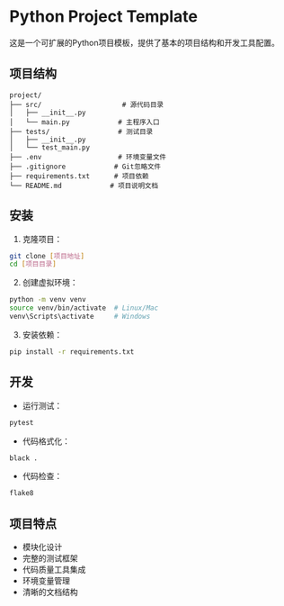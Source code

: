 # Python Project Template

这是一个可扩展的Python项目模板，提供了基本的项目结构和开发工具配置。

## 项目结构

```
project/
├── src/                    # 源代码目录
│   ├── __init__.py
│   └── main.py            # 主程序入口
├── tests/                 # 测试目录
│   ├── __init__.py
│   └── test_main.py
├── .env                   # 环境变量文件
├── .gitignore            # Git忽略文件
├── requirements.txt      # 项目依赖
└── README.md            # 项目说明文档
```

## 安装

1. 克隆项目：
```bash
git clone [项目地址]
cd [项目目录]
```

2. 创建虚拟环境：
```bash
python -m venv venv
source venv/bin/activate  # Linux/Mac
venv\Scripts\activate     # Windows
```

3. 安装依赖：
```bash
pip install -r requirements.txt
```

## 开发

- 运行测试：
```bash
pytest
```

- 代码格式化：
```bash
black .
```

- 代码检查：
```bash
flake8
```

## 项目特点

- 模块化设计
- 完整的测试框架
- 代码质量工具集成
- 环境变量管理
- 清晰的文档结构